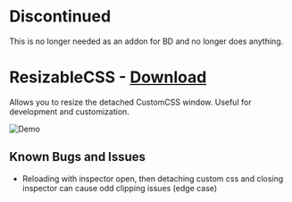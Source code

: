 # Discontinued

This is no longer needed as an addon for BD and no longer does anything.

# ResizableCSS - [Download](https://betterdiscord.net/ghdl?url=https://raw.githubusercontent.com/rauenzi/BetterDiscordAddons/master/Plugins/ResizableCSS/ResizableCSS.plugin.js)

Allows you to resize the detached CustomCSS window. Useful for development and customization.

![Demo](https://thumbs.gfycat.com/PopularLightBluebird-size_restricted.gif)


## Known Bugs and Issues
 - Reloading with inspector open, then detaching custom css and closing inspector can cause odd clipping issues (edge case)